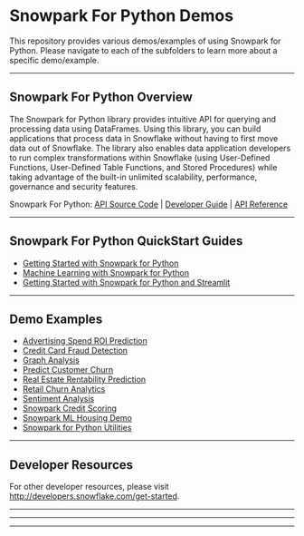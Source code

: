 # Snowpark For Python Demos

This repository provides various demos/examples of using Snowpark for Python. Please navigate to each of the subfolders to learn more about a specific demo/example.

---

## Snowpark For Python Overview

The Snowpark for Python library provides intuitive API for querying and processing data using DataFrames. Using this library, you can build applications that process data in Snowflake without having to first move data out of Snowflake. The library also enables data application developers to run complex transformations within Snowflake (using User-Defined Functions, User-Defined Table Functions, and Stored Procedures) while taking advantage of the built-in unlimited scalability, performance, governance and security features.

Snowpark For Python: [API Source Code](https://github.com/snowflakedb/snowpark-python) | [Developer Guide](https://docs.snowflake.com/en/LIMITEDACCESS/snowpark-python.html) | [API Reference](https://docs.snowflake.com/en/developer-guide/snowpark/reference/python/index.html)

---

## Snowpark For Python QuickStart Guides

- [Getting Started with Snowpark for Python](https://quickstarts.snowflake.com/guide/getting_started_with_snowpark_python/index.html?index=..%2F..index#0)
- [Machine Learning with Snowpark for Python](https://quickstarts.snowflake.com/guide/machine_learning_with_snowpark_python/index.html?index=..%2F..index#0)
- [Getting Started with Snowpark for Python and Streamlit](https://quickstarts.snowflake.com/guide/getting_started_with_snowpark_for_python_streamlit/index.html?index=..%2F..index#0)

---

## Demo Examples
- [Advertising Spend ROI Prediction](Advertising-Spend-ROI-Prediction/README.md)
- [Credit Card Fraud Detection](Credit-Card-Fraud-Detection/README.md)
- [Graph Analysis](Graph-Analysis/README.md)
- [Predict Customer Churn](Predict-Customer-Spend/README.md)
- [Real Estate Rentability Prediction](Real-Estate-Rentability-Prediction/README.md)
- [Retail Churn Analytics](Retail-Churn-Analytics/README.md)
- [Sentiment Analysis](Sentiment-Analysis/readme.md)
- [Snowpark Credit Scoring](Snowpark-Credit-Scoring/README.md)
- [Snowpark ML Housing Demo](Snowpark-ML-Housing-Demo/README.md)
- [Snowpark for Python Utilities](Snowpark-Python-Utilities/README.md)

---

## Developer Resources

For other developer resources, please visit http://developers.snowflake.com/get-started.

---
---
---

